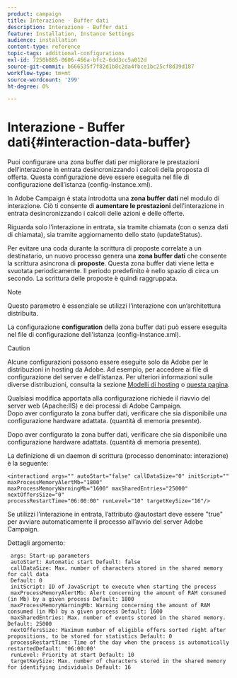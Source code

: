 ```yaml
---
product: campaign
title: Interazione - Buffer dati
description: Interazione - Buffer dati
feature: Installation, Instance Settings
audience: installation
content-type: reference
topic-tags: additional-configurations
exl-id: 7250b885-0606-466a-bfc2-6dd3cc5a012d
source-git-commit: b666535f7f82d1b8c2da4fbce1bc25cf8d39d187
workflow-type: tm+mt
source-wordcount: '299'
ht-degree: 0%

---
```


# Interazione - Buffer dati{#interaction-data-buffer}



Puoi configurare una zona buffer dati per migliorare le prestazioni dell’interazione in entrata desincronizzando i calcoli della proposta di offerta. Questa configurazione deve essere eseguita nel file di configurazione dell’istanza (config-Instance.xml).

In Adobe Campaign è stata introdotta una **zona buffer dati** nel modulo di interazione. Ciò ti consente di **aumentare le prestazioni** dell&#39;interazione in entrata desincronizzando i calcoli delle azioni e delle offerte.

Riguarda solo l’interazione in entrata, sia tramite chiamata (con o senza dati di chiamata), sia tramite aggiornamento dello stato (updateStatus).

Per evitare una coda durante la scrittura di proposte correlate a un destinatario, un nuovo processo genera una **zona buffer dati** che consente la scrittura asincrona di **proposte**. Questa zona buffer dati viene letta e svuotata periodicamente. Il periodo predefinito è nello spazio di circa un secondo. La scrittura delle proposte è quindi raggruppata.

>[!NOTE]
>
>Questo parametro è essenziale se utilizzi l’interazione con un’architettura distribuita.

La configurazione **configuration** della zona buffer dati può essere eseguita nel file di configurazione dell&#39;istanza (config-Instance.xml).

>[!CAUTION]
>
>Alcune configurazioni possono essere eseguite solo da Adobe per le distribuzioni in hosting da Adobe. Ad esempio, per accedere ai file di configurazione del server e dell’istanza. Per ulteriori informazioni sulle diverse distribuzioni, consulta la sezione [Modelli di hosting](../../installation/using/hosting-models.md) o [questa pagina](../../installation/using/capability-matrix.md).
>
>Qualsiasi modifica apportata alla configurazione richiede il riavvio del server web (Apache:IIS) e dei processi di Adobe Campaign.\
>Dopo aver configurato la zona buffer dati, verificare che sia disponibile una configurazione hardware adattata. (quantità di memoria presente).


Dopo aver configurato la zona buffer dati, verificare che sia disponibile una configurazione hardware adattata. (quantità di memoria presente).

La definizione di un daemon di scrittura (processo denominato: interazione) è la seguente:

```
<interactiond args="" autoStart="false" callDataSize="0" initScript="" maxProcessMemoryAlertMb="1800"
maxProcessMemoryWarningMb="1600" maxSharedEntries="25000" nextOffersSize="0"
processRestartTime="06:00:00" runLevel="10" targetKeySize="16"/>
```

Se utilizzi l’interazione in entrata, l’attributo @autostart deve essere &quot;true&quot; per avviare automaticamente il processo all’avvio del server Adobe Campaign.

Dettagli argomento:

```
 args: Start-up parameters 
 autoStart: Automatic start Default: false 
 callDataSize: Max. number of characters stored in the shared memory for call data
 Default: 0 
 initScript: ID of JavaScript to execute when starting the process 
 maxProcessMemoryAlertMb: Alert concerning the amount of RAM consumed (in Mb) by a given process Default: 1800 
 maxProcessMemoryWarningMb: Warning concerning the amount of RAM consumed (in Mb) by a given process Default: 1600 
 maxSharedEntries: Max. number of events stored in the shared memory. Default: 25000 
 nextOffersSize: Maximum number of eligible offers sorted right after propositions, to be stored for statistics Default: 0 
 processRestartTime: Time of the day when the process is automatically restartedDefault: '06:00:00' 
 runLevel: Priority at start Default: 10 
 targetKeySize: Max. number of characters stored in the shared memory for identifying individuals Default: 16 
```
